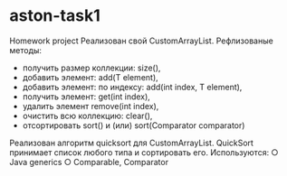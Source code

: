# aston-task1
Homework project
Реализован свой CustomArrayList.
 Рефлизованые методы:
- получить размер коллекции: size(),
- добавить элемент: add(T element), 
- добавить элемент: по индексу: add(int index, T element), 
- получить элемент: get(int index), 
- удалить элемент remove(int index), 
- очистить всю коллекцию: clear(), 
- отсортировать sort() и (или) sort(Comparator<T> comparator)
  
  

Реализован алгоритм quicksort для CustomArrayList.
QuickSort принимает список любого типа и сортировать его. 
Используются: 
○ Java generics 
○ Comparable, Comparator
